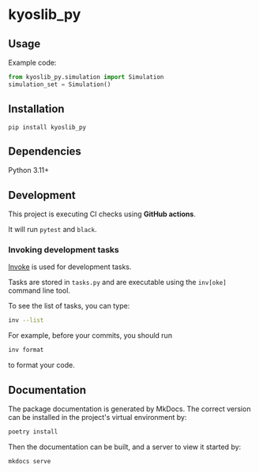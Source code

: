 # kyoslib_py

## Usage

Example code:

```python
from kyoslib_py.simulation import Simulation
simulation_set = Simulation()
```

## Installation

```pip install kyoslib_py```

## Dependencies

Python 3.11+

## Development

This project is executing CI checks using **GitHub actions**.

It will run `pytest` and `black`.

### Invoking development tasks

[Invoke](https://www.pyinvoke.org/) is used for development tasks.

Tasks are stored in `tasks.py` and are executable using the `inv[oke]` command line tool.

To see the list of tasks, you can type:

```bash
inv --list
```

For example, before your commits, you should run
```bash
inv format
```
to format your code.

## Documentation

The package documentation is generated by MkDocs. The correct version can be installed in the project's virtual environment by:

```bash
poetry install
```

Then the documentation can be built, and a server to view it started by:

```bash
mkdocs serve
```
